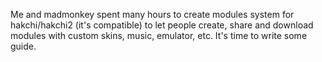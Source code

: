 Me and madmonkey spent many hours to create modules system for hakchi/hakchi2 (it's compatible) to let people create, share and download modules with custom skins, music, emulator, etc. It's time to write some guide.